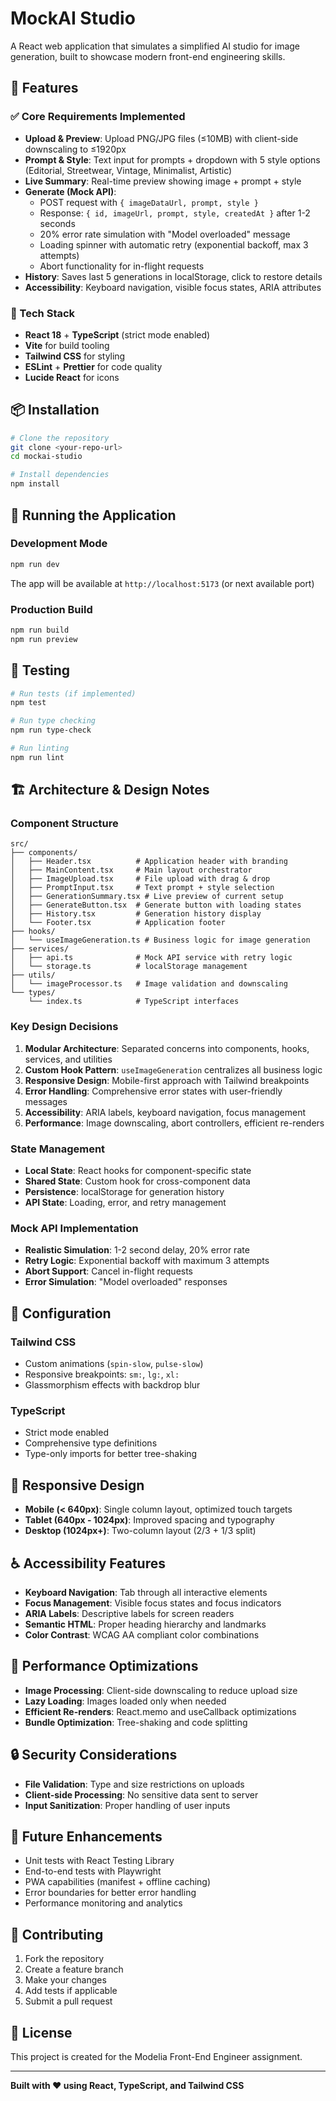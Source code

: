 # MockAI Studio

A React web application that simulates a simplified AI studio for image generation, built to showcase modern front-end engineering skills.

## 🚀 Features

### ✅ Core Requirements Implemented

- **Upload & Preview**: Upload PNG/JPG files (≤10MB) with client-side downscaling to ≤1920px
- **Prompt & Style**: Text input for prompts + dropdown with 5 style options (Editorial, Streetwear, Vintage, Minimalist, Artistic)
- **Live Summary**: Real-time preview showing image + prompt + style
- **Generate (Mock API)**:
  - POST request with `{ imageDataUrl, prompt, style }`
  - Response: `{ id, imageUrl, prompt, style, createdAt }` after 1-2 seconds
  - 20% error rate simulation with "Model overloaded" message
  - Loading spinner with automatic retry (exponential backoff, max 3 attempts)
  - Abort functionality for in-flight requests
- **History**: Saves last 5 generations in localStorage, click to restore details
- **Accessibility**: Keyboard navigation, visible focus states, ARIA attributes

### 🎨 Tech Stack

- **React 18** + **TypeScript** (strict mode enabled)
- **Vite** for build tooling
- **Tailwind CSS** for styling
- **ESLint** + **Prettier** for code quality
- **Lucide React** for icons

## 📦 Installation

```bash
# Clone the repository
git clone <your-repo-url>
cd mockai-studio

# Install dependencies
npm install
```

## 🚀 Running the Application

### Development Mode

```bash
npm run dev
```

The app will be available at `http://localhost:5173` (or next available port)

### Production Build

```bash
npm run build
npm run preview
```

## 🧪 Testing

```bash
# Run tests (if implemented)
npm test

# Run type checking
npm run type-check

# Run linting
npm run lint
```

## 🏗️ Architecture & Design Notes

### Component Structure

```
src/
├── components/
│   ├── Header.tsx          # Application header with branding
│   ├── MainContent.tsx     # Main layout orchestrator
│   ├── ImageUpload.tsx     # File upload with drag & drop
│   ├── PromptInput.tsx     # Text prompt + style selection
│   ├── GenerationSummary.tsx # Live preview of current setup
│   ├── GenerateButton.tsx  # Generate button with loading states
│   ├── History.tsx         # Generation history display
│   └── Footer.tsx          # Application footer
├── hooks/
│   └── useImageGeneration.ts # Business logic for image generation
├── services/
│   ├── api.ts              # Mock API service with retry logic
│   └── storage.ts          # localStorage management
├── utils/
│   └── imageProcessor.ts   # Image validation and downscaling
└── types/
    └── index.ts            # TypeScript interfaces
```

### Key Design Decisions

1. **Modular Architecture**: Separated concerns into components, hooks, services, and utilities
2. **Custom Hook Pattern**: `useImageGeneration` centralizes all business logic
3. **Responsive Design**: Mobile-first approach with Tailwind breakpoints
4. **Error Handling**: Comprehensive error states with user-friendly messages
5. **Accessibility**: ARIA labels, keyboard navigation, focus management
6. **Performance**: Image downscaling, abort controllers, efficient re-renders

### State Management

- **Local State**: React hooks for component-specific state
- **Shared State**: Custom hook for cross-component data
- **Persistence**: localStorage for generation history
- **API State**: Loading, error, and retry management

### Mock API Implementation

- **Realistic Simulation**: 1-2 second delay, 20% error rate
- **Retry Logic**: Exponential backoff with maximum 3 attempts
- **Abort Support**: Cancel in-flight requests
- **Error Simulation**: "Model overloaded" responses

## 🔧 Configuration

### Tailwind CSS

- Custom animations (`spin-slow`, `pulse-slow`)
- Responsive breakpoints: `sm:`, `lg:`, `xl:`
- Glassmorphism effects with backdrop blur

### TypeScript

- Strict mode enabled
- Comprehensive type definitions
- Type-only imports for better tree-shaking

## 📱 Responsive Design

- **Mobile (< 640px)**: Single column layout, optimized touch targets
- **Tablet (640px - 1024px)**: Improved spacing and typography
- **Desktop (1024px+)**: Two-column layout (2/3 + 1/3 split)

## ♿ Accessibility Features

- **Keyboard Navigation**: Tab through all interactive elements
- **Focus Management**: Visible focus states and focus indicators
- **ARIA Labels**: Descriptive labels for screen readers
- **Semantic HTML**: Proper heading hierarchy and landmarks
- **Color Contrast**: WCAG AA compliant color combinations

## 🚀 Performance Optimizations

- **Image Processing**: Client-side downscaling to reduce upload size
- **Lazy Loading**: Images loaded only when needed
- **Efficient Re-renders**: React.memo and useCallback optimizations
- **Bundle Optimization**: Tree-shaking and code splitting

## 🔒 Security Considerations

- **File Validation**: Type and size restrictions on uploads
- **Client-side Processing**: No sensitive data sent to server
- **Input Sanitization**: Proper handling of user inputs

## 📝 Future Enhancements

- Unit tests with React Testing Library
- End-to-end tests with Playwright
- PWA capabilities (manifest + offline caching)
- Error boundaries for better error handling
- Performance monitoring and analytics

## 🤝 Contributing

1. Fork the repository
2. Create a feature branch
3. Make your changes
4. Add tests if applicable
5. Submit a pull request

## 📄 License

This project is created for the Modelia Front-End Engineer assignment.

---

**Built with ❤️ using React, TypeScript, and Tailwind CSS**
